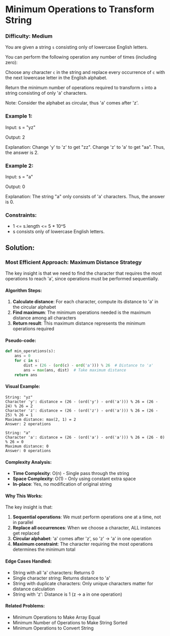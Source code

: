 # Minimum Operations to Transform String

### Difficulty: Medium

You are given a string `s` consisting only of lowercase English letters.

You can perform the following operation any number of times (including zero):

Choose any character `c` in the string and replace every occurrence of `c` with the next lowercase letter in the English alphabet.

Return the minimum number of operations required to transform `s` into a string consisting of only 'a' characters.

Note: Consider the alphabet as circular, thus 'a' comes after 'z'.

### Example 1:

Input: s = "yz"

Output: 2

Explanation: Change 'y' to 'z' to get "zz". Change 'z' to 'a' to get "aa". Thus, the answer is 2.

### Example 2:

Input: s = "a"

Output: 0

Explanation: The string "a" only consists of 'a' characters. Thus, the answer is 0.

### Constraints:

- 1 <= s.length <= 5 * 10^5
- s consists only of lowercase English letters.

## Solution:

### Most Efficient Approach: Maximum Distance Strategy

The key insight is that we need to find the character that requires the most operations to reach 'a', since operations must be performed sequentially.

#### Algorithm Steps:
1. **Calculate distance**: For each character, compute its distance to 'a' in the circular alphabet
2. **Find maximum**: The minimum operations needed is the maximum distance among all characters
3. **Return result**: This maximum distance represents the minimum operations required

#### Pseudo-code:
```python
def min_operations(s):
    ans = 0
    for c in s:
        dist = (26 - (ord(c) - ord('a'))) % 26  # Distance to 'a'
        ans = max(ans, dist)  # Take maximum distance
    return ans
```

#### Visual Example:
```
String: "yz"
Character 'y': distance = (26 - (ord('y') - ord('a'))) % 26 = (26 - 24) % 26 = 2
Character 'z': distance = (26 - (ord('z') - ord('a'))) % 26 = (26 - 25) % 26 = 1
Maximum distance: max(2, 1) = 2
Answer: 2 operations

String: "a"
Character 'a': distance = (26 - (ord('a') - ord('a'))) % 26 = (26 - 0) % 26 = 0
Maximum distance: 0
Answer: 0 operations
```

#### Complexity Analysis:
- **Time Complexity**: O(n) - Single pass through the string
- **Space Complexity**: O(1) - Only using constant extra space
- **In-place**: Yes, no modification of original string

#### Why This Works:
The key insight is that:
1. **Sequential operations**: We must perform operations one at a time, not in parallel
2. **Replace all occurrences**: When we choose a character, ALL instances get replaced
3. **Circular alphabet**: 'a' comes after 'z', so 'z' → 'a' in one operation
4. **Maximum constraint**: The character requiring the most operations determines the minimum total

#### Edge Cases Handled:
- String with all 'a' characters: Returns 0
- Single character string: Returns distance to 'a'
- String with duplicate characters: Only unique characters matter for distance calculation
- String with 'z': Distance is 1 (z → a in one operation)

#### Related Problems:
- Minimum Operations to Make Array Equal
- Minimum Number of Operations to Make String Sorted
- Minimum Operations to Convert String
